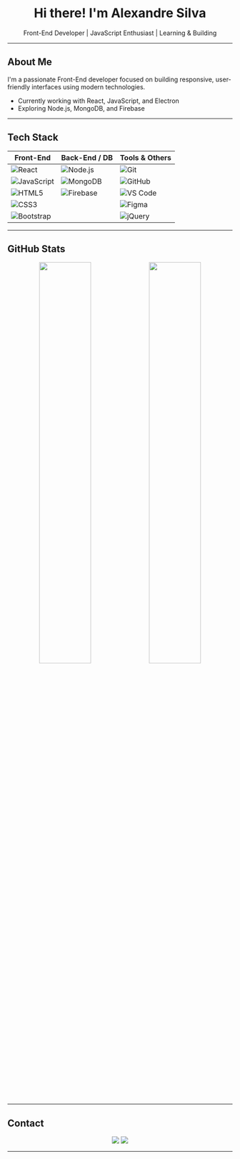 <h1 align="center">Hi there! I'm Alexandre Silva</h1>

<p align="center">
  Front-End Developer | JavaScript Enthusiast | Learning & Building  
</p>

---

## About Me

I'm a passionate Front-End developer focused on building responsive, user-friendly interfaces using modern technologies.

- Currently working with React, JavaScript, and Electron  
- Exploring Node.js, MongoDB, and Firebase  

---

## Tech Stack

| Front-End       | Back-End / DB     | Tools & Others         |
|-----------------|-------------------|-------------------------|
| ![React](https://img.shields.io/badge/-React-61DAFB?logo=react&logoColor=000) | ![Node.js](https://img.shields.io/badge/-Node.js-339933?logo=node.js&logoColor=fff) | ![Git](https://img.shields.io/badge/-Git-F05032?logo=git&logoColor=fff) |
| ![JavaScript](https://img.shields.io/badge/-JavaScript-F7DF1E?logo=javascript&logoColor=000) | ![MongoDB](https://img.shields.io/badge/-MongoDB-47A248?logo=mongodb&logoColor=fff) | ![GitHub](https://img.shields.io/badge/-GitHub-181717?logo=github) |
| ![HTML5](https://img.shields.io/badge/-HTML5-E34F26?logo=html5&logoColor=fff) | ![Firebase](https://img.shields.io/badge/-Firebase-FFCA28?logo=firebase&logoColor=000) | ![VS Code](https://img.shields.io/badge/-VSCode-007ACC?logo=visual-studio-code) |
| ![CSS3](https://img.shields.io/badge/-CSS3-1572B6?logo=css3&logoColor=fff) | &nbsp; | ![Figma](https://img.shields.io/badge/-Figma-F24E1E?logo=figma) |
| ![Bootstrap](https://img.shields.io/badge/-Bootstrap-7952B3?logo=bootstrap&logoColor=fff) | &nbsp; | ![jQuery](https://img.shields.io/badge/-jQuery-0769AD?logo=jquery&logoColor=white) |

---

## GitHub Stats

<p align="center">
  <img width="48%" src="https://github-readme-stats.vercel.app/api?username=alexandregit1&show_icons=true&theme=tokyonight" />
  <img width="48%" src="https://github-readme-streak-stats.herokuapp.com/?user=alexandregit1&theme=tokyonight" />
</p>

---

## Contact

<p align="center">
  <a href="https://www.linkedin.com/in/alexandre-silva-de-araujo-alves/"><img src="https://img.shields.io/badge/-LinkedIn-blue?style=for-the-badge&logo=linkedin&logoColor=white"/></a>
  <a href="mailto:alexandress.2005j@gmail.com"><img src="https://img.shields.io/badge/-Gmail-red?style=for-the-badge&logo=gmail&logoColor=white"/></a>
</p>

---
